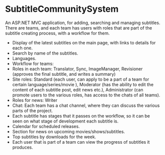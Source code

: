 SubtitleCommunitySystem
=======================

An ASP.NET MVC application, for adding, searching and managing subtitles. There are teams, and each team has users with roles that are part of the subtitle creating process, with a workflow for them.

* Display of the latest subtitles on the main page, with links to details for each one.
* Search by name of the subtitles.
* Languages.
* Workflow for teams:
* Roles in each team: Translator, Sync, ImageManager, Revisioner (approves the final subtitle, and writes a summary)
* Site roles: Standard (each user, can apply to be a part of a team for certain language/series/movie ), Moderator (has the ability to edit the content of each subtitle post, edit news etc.), Administrator (can promote users to the various roles, has access to the chats of all teams).
* Roles for news: Writer
* Chat: Each team has a chat channel, where they can discuss the various parts of the project.
* Each subtitle has stages that it passes on the workflow, so it can be seen on what stage of development each subtitle is.
* Calendar for scheduled releases.
* Section for news on upcoming movies/shows/subtitles.
* Top subtitles by downloads for the week.
* Each user that is part of a team can view the progress of subtitles it produces.
